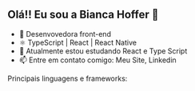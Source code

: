 ## Olá!! Eu sou a Bianca Hoffer 👋

- 🔭 Desenvovedora front-end
- ⚛️ TypeScript | React | React Native
- 🌱 Atualmente estou estudando React e Type Script
- 📫 Entre em contato comigo: Meu Site, Linkedin

Principais linguagens e frameworks: 

